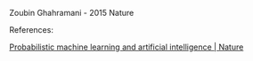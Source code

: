 Zoubin Ghahramani - 2015 Nature












References: 

[Probabilistic machine learning and artificial intelligence | Nature](https://www.nature.com/articles/nature14541)